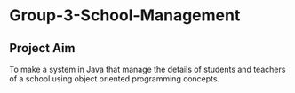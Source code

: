 # Group-3-School-Management

## Project Aim
To make a system in Java that manage the details of students and teachers of a school using object oriented programming concepts. 
